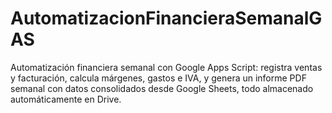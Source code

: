 # AutomatizacionFinancieraSemanalGAS
Automatización financiera semanal con Google Apps Script: registra ventas y facturación, calcula márgenes, gastos e IVA, y genera un informe PDF semanal con datos consolidados desde Google Sheets, todo almacenado automáticamente en Drive.
